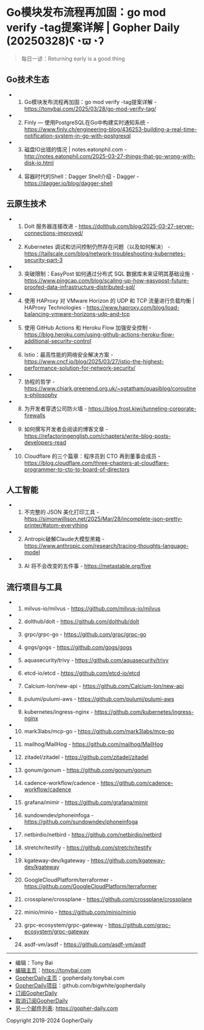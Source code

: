 # Go模块发布流程再加固：go mod verify -tag提案详解 | Gopher Daily (20250328)ʕ◔ϖ◔ʔ

>每日一谚：Returning early is a good thing

## Go技术生态


- 1. Go模块发布流程再加固：go mod verify -tag提案详解 - https://tonybai.com/2025/03/28/go-mod-verify-tag/

- 2. Finly — 使用PostgreSQL在Go中构建实时通知系统 - https://www.finly.ch/engineering-blog/436253-building-a-real-time-notification-system-in-go-with-postgresql

- 3. 磁盘IO出错的情况 | notes.eatonphil.com - http://notes.eatonphil.com/2025-03-27-things-that-go-wrong-with-disk-io.html

- 4. 容器时代的Shell：Dagger Shell介绍 - Dagger - https://dagger.io/blog/dagger-shell


## 云原生技术


- 1. Dolt 服务器连接改进 - https://dolthub.com/blog/2025-03-27-server-connections-improved/

- 2. Kubernetes 调试和访问控制仍然存在问题（以及如何解决） - https://tailscale.com/blog/network-troubleshooting-kubernetes-security-part-3

- 3. 突破限制：EasyPost 如何通过分布式 SQL 数据库未来证明其基础设施 - https://www.pingcap.com/blog/scaling-up-how-easypost-future-proofed-data-infrastructure-distributed-sql/

- 4. 使用 HAProxy 对 VMware Horizon 的 UDP 和 TCP 流量进行负载均衡 | HAProxy Technologies - https://www.haproxy.com/blog/load-balancing-vmware-horizons-udp-and-tcp

- 5. 使用 GitHub Actions 和 Heroku Flow 加强安全控制 - https://blog.heroku.com/using-github-actions-heroku-flow-additional-security-control

- 6. Istio：最高性能的网络安全解决方案 - https://www.cncf.io/blog/2025/03/27/istio-the-highest-performance-solution-for-network-security/

- 7. 协程的哲学 - https://www.chiark.greenend.org.uk/~sgtatham/quasiblog/coroutines-philosophy

- 8. 为开发者穿透公司防火墙 - https://blog.frost.kiwi/tunneling-corporate-firewalls

- 9. 如何撰写开发者会阅读的博客文章 - https://refactoringenglish.com/chapters/write-blog-posts-developers-read

- 10. Cloudflare 的三个篇章：程序员到 CTO 再到董事会成员 - https://blog.cloudflare.com/three-chapters-at-cloudflare-programmer-to-cto-to-board-of-directors


## 人工智能


- 1. 不完整的 JSON 美化打印工具 - https://simonwillison.net/2025/Mar/28/incomplete-json-pretty-printer/#atom-everything

- 2. Antropic破解Claude大模型黑箱 - https://www.anthropic.com/research/tracing-thoughts-language-model

- 3. AI 将不会改变的五件事 - https://metastable.org/five


## 流行项目与工具


- 1. milvus-io/milvus - https://github.com/milvus-io/milvus

- 2. dolthub/dolt - https://github.com/dolthub/dolt

- 3. grpc/grpc-go - https://github.com/grpc/grpc-go

- 4. gogs/gogs - https://github.com/gogs/gogs

- 5. aquasecurity/trivy - https://github.com/aquasecurity/trivy

- 6. etcd-io/etcd - https://github.com/etcd-io/etcd

- 7. Calcium-Ion/new-api - https://github.com/Calcium-Ion/new-api

- 8. pulumi/pulumi-aws - https://github.com/pulumi/pulumi-aws

- 9. kubernetes/ingress-nginx - https://github.com/kubernetes/ingress-nginx

- 10. mark3labs/mcp-go - https://github.com/mark3labs/mcp-go

- 11. mailhog/MailHog - https://github.com/mailhog/MailHog

- 12. zitadel/zitadel - https://github.com/zitadel/zitadel

- 13. gonum/gonum - https://github.com/gonum/gonum

- 14. cadence-workflow/cadence - https://github.com/cadence-workflow/cadence

- 15. grafana/mimir - https://github.com/grafana/mimir

- 16. sundowndev/phoneinfoga - https://github.com/sundowndev/phoneinfoga

- 17. netbirdio/netbird - https://github.com/netbirdio/netbird

- 18. stretchr/testify - https://github.com/stretchr/testify

- 19. kgateway-dev/kgateway - https://github.com/kgateway-dev/kgateway

- 20. GoogleCloudPlatform/terraformer - https://github.com/GoogleCloudPlatform/terraformer

- 21. crossplane/crossplane - https://github.com/crossplane/crossplane

- 22. minio/minio - https://github.com/minio/minio

- 23. grpc-ecosystem/grpc-gateway - https://github.com/grpc-ecosystem/grpc-gateway

- 24. asdf-vm/asdf - https://github.com/asdf-vm/asdf


----

- 编辑：Tony Bai
- [编辑主页](https://tonybai.com)：https://tonybai.com
- [GopherDaily主页](https://gopherdaily.tonybai.com)：gopherdaily.tonybai.com
- [GopherDaily项目](https://github.com/bigwhite/gopherdaily)：github.com/bigwhite/gopherdaily
- [订阅GopherDaily](https://gopherdaily.tonybai.com/subscribe)
- [取消订阅GopherDaily](https://gopherdaily.tonybai.com/unsubscribe)
- [另一个邮件列表](https://gopher-daily.com): https://gopher-daily.com

Copyright 2019-2024 GopherDaily
